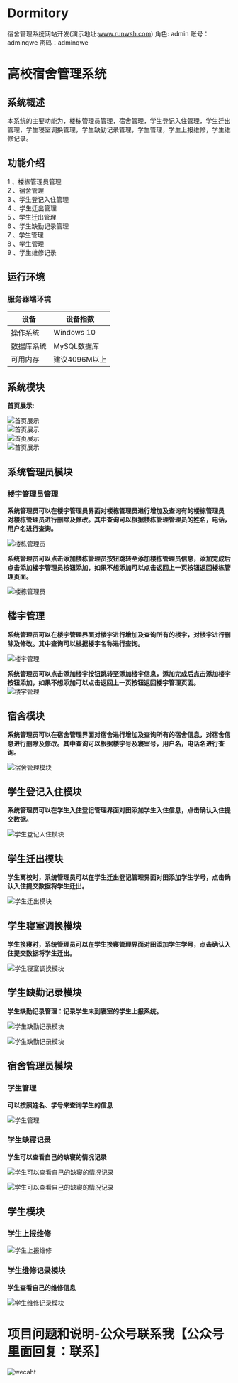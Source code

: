 # Dormitory
宿舍管理系统网站开发(演示地址:www.runwsh.com)
角色: admin
账号：adminqwe
密码：adminqwe


# 高校宿舍管理系统  

## 系统概述  

本系统的主要功能为，楼栋管理员管理，宿舍管理，学生登记入住管理，学生迁出管理，学生寝室调换管理，学生缺勤记录管理，学生管理，学生上报维修，学生维修记录。  

## 功能介绍  

1 、楼栋管理员管理  
2 、宿舍管理  
3 、学生登记入住管理  
4 、学生迁出管理  
5 、学生迁出管理  
6 、学生缺勤记录管理  
7 、学生管理  
8 、学生管理  
9 、学生维修记录  

## 运行环境  

### 服务器端环境  

设备  | 设备指数  
 ---- | -----
 操作系统  | Windows 10
 数据库系统  | MySQL数据库
 可用内存  | 建议4096M以上
 
## 系统模块  

**首页展示:**  

![首页展示](https://img2018.cnblogs.com/blog/1469234/201907/1469234-20190704101408351-1204830131.jpg)  
![首页展示](https://img2018.cnblogs.com/blog/1469234/201907/1469234-20190704101443987-1280965358.jpg)  
![首页展示](https://img2018.cnblogs.com/blog/1469234/201907/1469234-20190704101534941-1232721682.jpg)  
![首页展示](https://img2018.cnblogs.com/blog/1469234/201907/1469234-20190704101613396-891001087.jpg)  

##  系统管理员模块  

### 楼宇管理员管理  

**系统管理员可以在楼宇管理员界面对楼栋管理员进行增加及查询有的楼栋管理员**  
**对楼栋管理员进行删除及修改。其中查询可以根据楼栋管理管理员的姓名，电话，用户名进行查询。**  

![楼栋管理员](https://img2018.cnblogs.com/blog/1469234/201907/1469234-20190704100332782-1535137943.png)  

**系统管理员可以点击添加楼栋管理员按钮跳转至添加楼栋管理员信息，添加完成后点击添加楼宇管理员按钮添加，如果不想添加可以点击返回上一页按钮返回楼栋管理页面。**  

![楼栋管理员](https://img2018.cnblogs.com/blog/1469234/201907/1469234-20190704100359551-1402066607.png)  

## 楼宇管理  

**系统管理员可以在楼宇管理界面对楼宇进行增加及查询所有的楼宇，对楼宇进行删除及修改。其中查询可以根据楼宇名称进行查询。** 

![楼宇管理](https://img2018.cnblogs.com/blog/1469234/201907/1469234-20190704100424491-2082364681.png)  

**系统管理员可以点击添加楼宇按钮跳转至添加楼宇信息，添加完成后点击添加楼宇按钮添加，如果不想添加可以点击返回上一页按钮返回楼宇管理页面。**  
![楼宇管理](https://img2018.cnblogs.com/blog/1469234/201907/1469234-20190704100444232-155058265.png)  

## 宿舍模块  

**系统管理员可以在宿舍管理界面对宿舍进行增加及查询所有的宿舍信息，对宿舍信息进行删除及修改。其中查询可以根据楼宇号及寝室号，用户名，电话名进行查询。**  

![宿舍管理模块](https://img2018.cnblogs.com/blog/1469234/201907/1469234-20190704100537761-705237435.png)  

## 学生登记入住模块  

**系统管理员可以在学生入住登记管理界面对田添加学生入住信息，点击确认入住提交数据。**  

![学生登记入住模块](https://img2018.cnblogs.com/blog/1469234/201907/1469234-20190704100552386-247424196.png)  

## 学生迁出模块  

**学生离校时，系统管理员可以在学生迁出登记管理界面对田添加学生学号，点击确认入住提交数据将学生迁出。**  

![学生迁出模块](https://img2018.cnblogs.com/blog/1469234/201907/1469234-20190704100610916-932402581.png)  

## 学生寝室调换模块  

**学生换寝时，系统管理员可以在学生换寝管理界面对田添加学生学号，点击确认入住提交数据将学生迁出。**  

![学生寝室调换模块](https://img2018.cnblogs.com/blog/1469234/201907/1469234-20190704100623316-668444571.png) 

## 学生缺勤记录模块  

**学生缺勤记录管理：记录学生未到寝室的学生上报系统。**  

![学生缺勤记录模块](https://img2018.cnblogs.com/blog/1469234/201907/1469234-20190704100637792-1567944094.png)  

![学生缺勤记录模块](https://img2018.cnblogs.com/blog/1469234/201907/1469234-20190704100709841-1285831838.png)  

## 宿舍管理员模块  

### 学生管理  

**可以按照姓名、学号来查询学生的信息**  

![学生管理](https://img2018.cnblogs.com/blog/1469234/201907/1469234-20190704100724222-1681230232.png)  

### 学生缺寝记录  

**学生可以查看自己的缺寝的情况记录**  

![学生可以查看自己的缺寝的情况记录](https://img2018.cnblogs.com/blog/1469234/201907/1469234-20190704100738641-1973704103.png)  

![学生可以查看自己的缺寝的情况记录](https://img2018.cnblogs.com/blog/1469234/201907/1469234-20190704100803302-1105757598.png)  

## 学生模块  

### 学生上报维修  

![学生上报维修](https://img2018.cnblogs.com/blog/1469234/201907/1469234-20190704101125101-1830328523.png)  

### 学生维修记录模块  

**学生查看自己的维修信息**  

![学生维修记录模块](https://img2018.cnblogs.com/blog/1469234/201907/1469234-20190704101139157-1007043951.png)  


# 项目问题和说明-公众号联系我【公众号里面回复：联系】
![wecaht](https://img2020.cnblogs.com/blog/1469234/202106/1469234-20210618201724988-1209265352.png)
